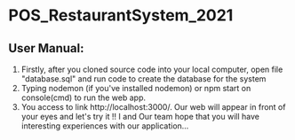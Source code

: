 # POS_RestaurantSystem_2021
## User Manual:
1. Firstly, after you cloned source code into your local computer, open file "database.sql" and run code to create the database for the system
2. Typing nodemon (if you've installed nodemon) or npm start on console(cmd) to run the web app.
3. You access to link http://localhost:3000/. Our web will appear in front of your eyes and let's try it !! I and Our team hope that you will have interesting experiences with our application...
